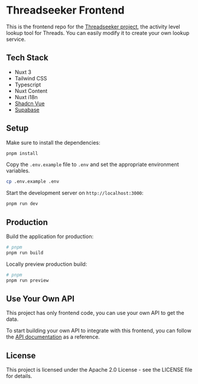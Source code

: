 # Threadseeker Frontend

This is the frontend repo for the [Threadseeker project](https://threadseeker.app), the activity level lookup tool for Threads. You can easily modify it to create your own lookup service.

## Tech Stack

- Nuxt 3
- Tailwind CSS
- Typescript
- Nuxt Content
- Nuxt i18n
- [Shadcn Vue](https://shadcn-vue.com/)
- [Supabase](https://supabase.nuxtjs.org/)

## Setup

Make sure to install the dependencies:

```bash
pnpm install
```

Copy the `.env.example` file to `.env` and set the appropriate environment variables.
```bash
cp .env.example .env
```

Start the development server on `http://localhost:3000`:

```bash
pnpm run dev
```

## Production

Build the application for production:

```bash
# pnpm
pnpm run build
```

Locally preview production build:

```bash
# pnpm
pnpm run preview
```

## Use Your Own API
This project has only frontend code, you can use your own API to get the data.

To start building your own API to integrate with this frontend, you can follow the [API documentation](/docs/api.md) as a reference.

## License

This project is licensed under the Apache 2.0 License - see the LICENSE file for details.





